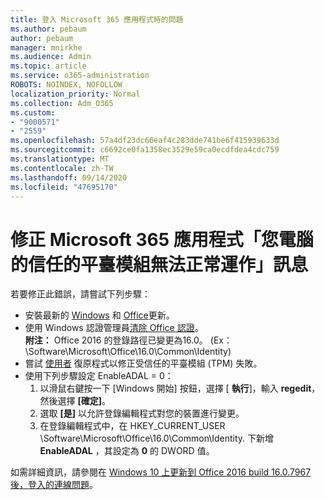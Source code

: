 ```yaml
---
title: 登入 Microsoft 365 應用程式時的問題
ms.author: pebaum
author: pebaum
manager: mnirkhe
ms.audience: Admin
ms.topic: article
ms.service: o365-administration
ROBOTS: NOINDEX, NOFOLLOW
localization_priority: Normal
ms.collection: Adm_O365
ms.custom:
- "9000571"
- "2559"
ms.openlocfilehash: 57a4df23dc66eaf4c283dde741be6f415939633d
ms.sourcegitcommit: c6692ce0fa1358ec3529e59ca0ecdfdea4cdc759
ms.translationtype: MT
ms.contentlocale: zh-TW
ms.lasthandoff: 09/14/2020
ms.locfileid: "47695170"
---
```

# <a name="fixing-the-microsoft-365-apps-your-computers-trusted-platform-module-is-not-functioning-properly-message"></a>修正 Microsoft 365 應用程式「您電腦的信任的平臺模組無法正常運作」訊息

若要修正此錯誤，請嘗試下列步驟：

- 安裝最新的 [Windows](https://support.microsoft.com/help/4027667/windows-10-update) 和 [Office](https://support.office.com/article/update-office-and-your-computer-with-microsoft-update-2ab296f3-7f03-43a2-8e50-46de917611c5)更新。
- 使用 Windows 認證管理員[清除 Office 認證](https://docs.microsoft.com/eoffice/troubleshoot/error-messages/another-account-already-signed-in#step-3-clear-cached-credentials-on-the-computer)。<br/>
    **附注：** Office 2016 的登錄路徑已變更為16.0。  (Ex： \Software\Microsoft\Office\16.0\Common\Identity\)
- 嘗試 [使用者](https://docs.microsoft.com/office365/troubleshoot/administration/connection-issue-when-sign-in-office-2016#symptom-2) 復原程式以修正受信任的平臺模組 (TPM) 失敗。
- 使用下列步驟設定 EnableADAL = 0：  
    1. 以滑鼠右鍵按一下 [Windows 開始] 按鈕，選擇 [ **執行**]，輸入 **regedit**，然後選擇 **[確定]**。
    2. 選取 **[是]** 以允許登錄編輯程式對您的裝置進行變更。
    3. 在登錄編輯程式中，在 HKEY_CURRENT_USER \Software\Microsoft\Office\16.0\Common\Identity. 下新增 **EnableADAL** ，其設定為 **0** 的 DWORD 值。

如需詳細資訊，請參閱在 [Windows 10 上更新到 Office 2016 build 16.0.7967 後，登入的連線問題](https://docs.microsoft.com/office365/troubleshoot/administration/connection-issue-when-sign-in-office-2016)。